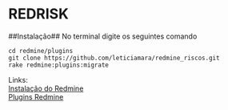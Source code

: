 REDRISK
======================
##Instalação##
No terminal digite os seguintes comando
```shell
cd redmine/plugins
git clone https://github.com/leticiamara/redmine_riscos.git
rake redmine:plugins:migrate
```

Links:  
[Instalação do Redmine](http://www.redmine.org/projects/redmine/wiki/RedmineInstall)  
[Plugins Redmine](http://www.redmine.org/projects/redmine/wiki/Plugins)
